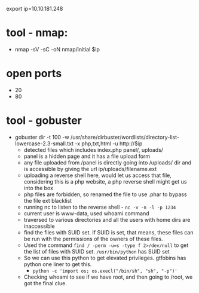 export ip=10.10.181.248

# tool - nmap: 
 - nmap -sV -sC -oN nmap/initial $ip

# open ports
 - 20
 - 80

# tool - gobuster
 - gobuster dir -t 100 -w /usr/share/dirbuster/wordlists/directory-list-lowercase-2.3-small.txt -x php,txt,html -u http://$ip
    - detected files which includes index.php panel/, uploads/
    - panel is a hidden page and it has a file upload form
    - any file uploaded from /panel is directly going into /uploads/ dir and is accessible by giving the url ip/uploads/filename.ext
    - uploading a reverse shell here, would let us access that file, considering this is a php website, a php reverse shell might get us into the box
    - php files are forbidden, so renamed the file to use .phar to bypass the file ext blacklist
    - running nc to listen to the reverse shell - `nc -v -n -l -p 1234`
    - current user is www-data, used whoami command
    - traversed to various directories and all the users with home dirs are inaccessible
    - find the files with SUID set. If SUID is set, that means, these files can be run with the permissions of the owners of these files.
    - Used the command `find / -perm -u=s -type f 2>/dev/null` to get the list of files with SUID set. `/usr/bin/python` has SUID set
    - So we can use this python to get elevated privileges. gtfobins has python one liner to get this.
        - `python -c 'import os; os.execl("/bin/sh", "sh", "-p")'`
    - Checking whoami to see if we have root, and then going to /root, we got the final clue.
